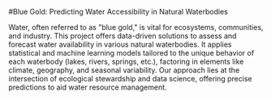 #Blue Gold: Predicting Water Accessibility in Natural Waterbodies

Water, often referred to as "blue gold," is vital for ecosystems, communities, and industry. This project offers data-driven solutions to assess and forecast water availability in various natural waterbodies. It applies statistical and machine learning models tailored to the unique behavior of each waterbody (lakes, rivers, springs, etc.), factoring in elements like climate, geography, and seasonal variability. Our approach lies at the intersection of ecological stewardship and data science, offering precise predictions to aid water resource management.


